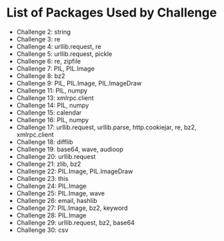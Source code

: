 # List of Packages Used by Challenge

- Challenge 2: string
- Challenge 3: re
- Challenge 4: urllib.request, re
- Challenge 5: urllib.request, pickle
- Challenge 6: re, zipfile
- Challenge 7: PIL, PIL.Image
- Challenge 8: bz2
- Challenge 9: PIL, PIL.Image, PIL.ImageDraw
- Challenge 11: PIL, numpy
- Challenge 13: xmlrpc.client
- Challenge 14: PIL, numpy
- Challenge 15: calendar
- Challenge 16: PIL, numpy
- Challenge 17: urllib.request, urllib.parse, http.cookiejar, re, bz2, xmlrpc.client
- Challenge 18: difflib
- Challenge 19: base64, wave, audioop
- Challenge 20: urllib.request
- Challenge 21: zlib, bz2
- Challenge 22: PIL.Image, PIL.ImageDraw
- Challenge 23: this
- Challenge 24: PIL.Image
- Challenge 25: PIL.Image, wave
- Challenge 26: email, hashlib
- Challenge 27: PIL.Image, bz2, keyword
- Challenge 28: PIL.Image
- Challenge 29: urllib.request, bz2, base64
- Challenge 30: csv


